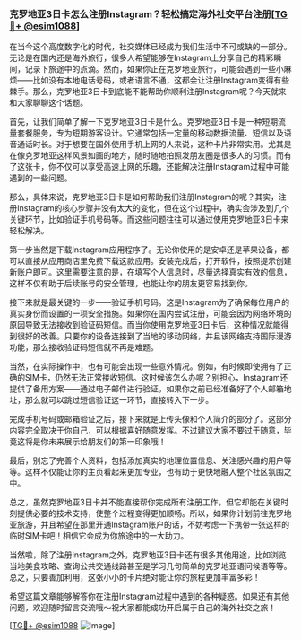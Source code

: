 ### 克罗地亚3日卡怎么注册Instagram？轻松搞定海外社交平台注册[[TG💪+ @esim1088](https://t.me/s/esim1088)]

在当今这个高度数字化的时代，社交媒体已经成为我们生活中不可或缺的一部分。无论是在国内还是海外旅行，很多人希望能够在Instagram上分享自己的精彩瞬间，记录下旅途中的点滴。然而，如果你正在克罗地亚旅行，可能会遇到一些小麻烦——比如没有本地电话号码，或者语言不通，这都会让注册Instagram变得有些棘手。那么，克罗地亚3日卡到底能不能帮助你顺利注册Instagram呢？今天就来和大家聊聊这个话题。

首先，让我们简单了解一下克罗地亚3日卡是什么。克罗地亚3日卡是一种短期流量套餐服务，专为短期游客设计。它通常包括一定量的移动数据流量、短信以及语音通话时长。对于想要在国外使用手机上网的人来说，这种卡片非常实用。尤其是在像克罗地亚这样风景如画的地方，随时随地拍照发朋友圈是很多人的习惯。而有了这张卡，你不仅可以享受高速上网的乐趣，还能解决注册Instagram过程中可能遇到的一些问题。

那么，具体来说，克罗地亚3日卡是如何帮助我们注册Instagram的呢？其实，注册Instagram的核心步骤并没有太大的变化，但在这个过程中，确实会涉及到几个关键环节，比如验证手机号码等。而这些问题往往可以通过使用克罗地亚3日卡来轻松解决。

第一步当然是下载Instagram应用程序了。无论你使用的是安卓还是苹果设备，都可以直接从应用商店里免费下载这款应用。安装完成后，打开软件，按照提示创建新账户即可。这里需要注意的是，在填写个人信息时，尽量选择真实有效的信息，这样不仅有助于后续账号的安全管理，也能让你的朋友更容易找到你。

接下来就是最关键的一步——验证手机号码。这是Instagram为了确保每位用户的真实身份而设置的一项安全措施。如果你在国内尝试注册，可能会因为网络环境的原因导致无法接收到验证码短信。而当你使用克罗地亚3日卡后，这种情况就能得到很好的改善。只要你的设备连接到了当地的移动网络，并且该网络支持国际漫游功能，那么接收验证码短信就不再是难题。

当然，在实际操作中，也有可能会出现一些意外情况。例如，有时候即使拥有了正确的SIM卡，仍然无法正常接收短信。这时候该怎么办呢？别担心，Instagram还提供了备用方案——通过电子邮件进行验证。如果你之前已经准备好了个人邮箱地址，那么就可以跳过短信验证这一环节，直接转入下一步。

完成手机号码或邮箱验证之后，接下来就是上传头像和个人简介的部分了。这部分内容完全取决于你自己，可以根据喜好随意发挥。不过建议大家不要过于随意，毕竟这将是你未来展示给朋友们的第一印象哦！

最后，别忘了完善个人资料，包括添加真实的地理位置信息、关注感兴趣的用户等等。这样不仅能让你的主页看起来更加专业，也有助于更快地融入整个社区氛围之中。

总之，虽然克罗地亚3日卡并不能直接帮你完成所有注册工作，但它却能在关键时刻提供必要的技术支持，使整个过程变得更加顺畅。所以，如果你计划前往克罗地亚旅游，并且希望在那里开通Instagram账户的话，不妨考虑一下携带一张这样的临时SIM卡吧！相信它会成为你旅途中的一大助力。

当然啦，除了注册Instagram之外，克罗地亚3日卡还有很多其他用途，比如浏览当地美食攻略、查询公共交通线路甚至是学习几句简单的克罗地亚语问候语等等。总之，只要善加利用，这张小小的卡片绝对能让你的旅程更加丰富多彩！

希望这篇文章能够解答你在注册Instagram过程中遇到的各种疑惑。如果还有其他问题，欢迎随时留言交流哦～祝大家都能成功开启属于自己的海外社交之旅！

[[TG💪+ @esim1088](https://t.me/s/esim1088) ![Image](https://i.postimg.cc/4NQfJmqS/Snipaste-2025-05-13-00-14-12.png)]